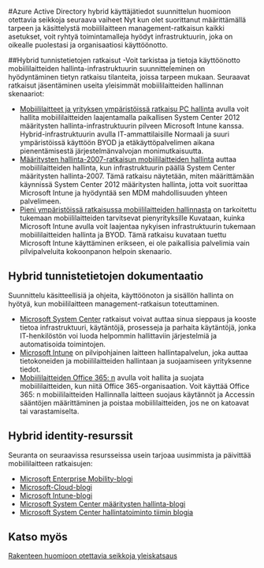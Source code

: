 <properties
    pageTitle="Azure Active Directory hybrid käyttäjätiedot suunnittelun huomioon otettavia seikkoja - vaiheisiin | Microsoft Azure"
    description="Yhteenvedon ja seuraavat vaiheet sen jälkeen, kun olet lukenut Hybrid käyttäjätiedot suunnittelun huomioon otettavia seikkoja opas"
    documentationCenter=""
    services="active-directory"
    authors="billmath"
    manager="femila"
    editor=""/>

<tags
    ms.service="active-directory"
    ms.devlang="na"
    ms.topic="article"
    ms.tgt_pltfrm="na"
    ms.workload="identity" 
    ms.date="08/08/2016"
    ms.author="billmath"/>

#<a name="azure-active-directory-hybrid-identity-design-considerations--next-steps"></a>Azure Active Directory hybrid käyttäjätiedot suunnittelun huomioon otettavia seikkoja seuraava vaiheet
Nyt kun olet suorittanut määrittämällä tarpeen ja käsittelystä mobiililaitteen management-ratkaisun kaikki asetukset, voit ryhtyä toimintamalleja hyödyt infrastruktuurin, joka on oikealle puolestasi ja organisaatiosi käyttöönotto.

##<a name="hybrid-identity-solutions"></a>Hybrid tunnistetietojen ratkaisut
-Voit tarkistaa ja tietoja käyttöönotto mobiililaitteiden hallinta-infrastruktuurin suunnitteleminen on hyödyntäminen tietyn ratkaisu tilanteita, joissa tarpeen mukaan. Seuraavat ratkaisut jäsentäminen useita yleisimmät mobiililaitteiden hallinnan skenaariot:

- [Mobiililaitteet ja yrityksen ympäristöissä ratkaisu PC hallinta](https://technet.microsoft.com/library/dn582037.aspx) avulla voit hallita mobiililaitteiden laajentamalla paikallisen System Center 2012 määritysten hallinta-infrastruktuurin pilveen Microsoft Intune kanssa. Hybrid-infrastruktuurin avulla IT-ammattilaisille Normaali ja suuri ympäristöissä käyttöön BYOD ja etäkäyttöpalvelimen aikana pienentämisestä järjestelmänvalvojan monimutkaisuutta.
- [Määritysten hallinta-2007-ratkaisun mobiililaitteiden hallinta](https://technet.microsoft.com/library/dn508400.aspx) auttaa mobiililaitteiden hallinta, kun infrastruktuurin päällä System Center määritysten hallinta-2007. Tämä ratkaisu näytetään, miten määrittämään käynnissä System Center 2012 määritysten hallinta, jotta voit suorittaa Microsoft Intune ja hyödyntää sen MDM mahdollisuuden yhteen palvelimeen.
- [Pieni ympäristöissä ratkaisussa mobiililaitteiden hallinnasta](https://technet.microsoft.com/library/dn715906.aspx) on tarkoitettu tukemaan mobiililaitteiden tarvitsevat pienyrityksille Kuvataan, kuinka Microsoft Intune avulla voit laajentaa nykyisen infrastruktuurin tukemaan mobiililaitteiden hallinta ja BYOD. Tämä ratkaisu kuvataan tuettu Microsoft Intune käyttäminen erikseen, ei ole paikallisia palvelimia vain pilvipalveluita kokoonpanon helpoin skenaario.

## <a name="hybrid-identity-documentation"></a>Hybrid tunnistetietojen dokumentaatio
Suunnittelu käsitteellisiä ja ohjeita, käyttöönoton ja sisällön hallinta on hyötyä, kun mobiililaitteen management-ratkaisun toteuttaminen.

- [Microsoft System Center](https://technet.microsoft.com/library/cc507089.aspx) ratkaisut voivat auttaa sinua sieppaus ja kooste tietoa infrastruktuuri, käytäntöjä, prosesseja ja parhaita käytäntöjä, jonka IT-henkilöstön voi luoda helpommin hallittaviin järjestelmiä ja automatisoida toimintojen.
- [Microsoft Intune](https://technet.microsoft.com/library/jj676587.aspx) on pilvipohjainen laitteen hallintapalvelun, joka auttaa tietokoneiden ja mobiililaitteiden hallintaan ja suojaamiseen yrityksenne tiedot.
- [Mobiililaitteiden Office 365: n](https://technet.microsoft.com/library/ms.o365.cc.devicepolicy.aspx) avulla voit hallita ja suojata mobiililaitteiden, kun niitä Office 365-organisaation. Voit käyttää Office 365: n mobiililaitteiden Hallinnalla laitteen suojaus käytännöt ja Accessin sääntöjen määrittäminen ja poistaa mobiililaitteiden, jos ne on katoavat tai varastamiselta.

## <a name="hybrid-identity-resources"></a>Hybrid identity-resurssit
Seuranta on seuraavissa resursseissa usein tarjoaa uusimmista ja päivittää mobiililaitteen ratkaisujen:

- [Microsoft Enterprise Mobility-blogi](http://blogs.technet.com/b/enterprisemobility/)
- [Microsoft-Cloud-blogi](http://blogs.technet.com/b/in_the_cloud/)
- [Microsoft Intune-blogi](http://blogs.technet.com/b/microsoftintune/)
- [Microsoft System Center määritysten hallinta-blogi](http://blogs.technet.com/b/configurationmgr/)
- [Microsoft System Center hallintatoiminto tiimin blogia](http://blogs.technet.com/b/configmgrteam/)

## <a name="see-also"></a>Katso myös
[Rakenteen huomioon otettavia seikkoja yleiskatsaus](active-directory-hybrid-identity-design-considerations-overview.md)
